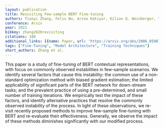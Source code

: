 ```yaml
---
layout: publication
title: Revisiting Few-sample BERT Fine-tuning
authors: Tianyi Zhang, Felix Wu, Arzoo Katiyar, Kilian Q. Weinberger, Yoav Artzi
conference: Arxiv
year: 2021
bibkey: zhang2020revisiting
citations: 188
additional_links: [{name: Paper, url: 'https://arxiv.org/abs/2006.05987'}]
tags: ["Fine-Tuning", "Model Architecture", "Training Techniques"]
short_authors: Zhang et al.
---
```

This paper is a study of fine-tuning of BERT contextual representations, with
focus on commonly observed instabilities in few-sample scenarios. We identify
several factors that cause this instability: the common use of a non-standard
optimization method with biased gradient estimation; the limited applicability
of significant parts of the BERT network for down-stream tasks; and the
prevalent practice of using a pre-determined, and small number of training
iterations. We empirically test the impact of these factors, and identify
alternative practices that resolve the commonly observed instability of the
process. In light of these observations, we re-visit recently proposed methods
to improve few-sample fine-tuning with BERT and re-evaluate their
effectiveness. Generally, we observe the impact of these methods diminishes
significantly with our modified process.
